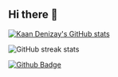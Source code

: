 ## Hi there 👋

[![Kaan Denizay's GitHub stats](https://github-readme-stats.vercel.app/api?username=kaandenizay)](https://github.com/anuraghazra/github-readme-stats)

![GitHub streak stats](https://streak-stats.demolab.com/?user=kaandenizay)


[![Github Badge](https://img.shields.io/badge/-Github-000?style=quare&labelColor=000&logo=Github&logoColor=white&link=link)](https://github.com/kaandenizay)
<!--
**kaandenizay/kaandenizay** is a ✨ _special_ ✨ repository because its `README.md` (this file) appears on your GitHub profile.

Here are some ideas to get you started:

- 🔭 I’m currently working on ...
- 🌱 I’m currently learning ...
- 👯 I’m looking to collaborate on ...
- 🤔 I’m looking for help with ...
- 💬 Ask me about ...
- 📫 How to reach me: ...
- 😄 Pronouns: ...
- ⚡ Fun fact: ...
-->

